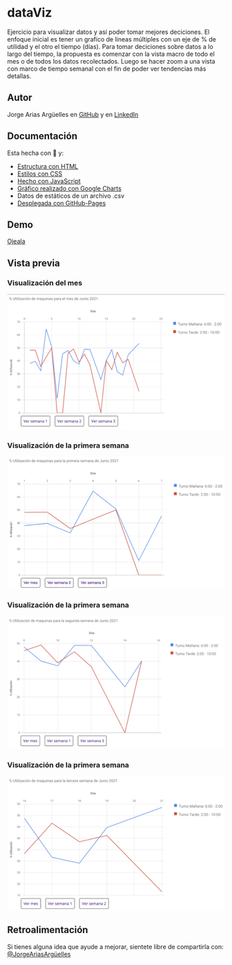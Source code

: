 # dataViz

Ejercicio para visualizar datos y así poder tomar mejores deciciones. 
El enfoque inicial es tener un grafico de lineas múltiples con un eje de % de utilidad y el otro el tiempo (días).
Para tomar deciciones sobre datos a lo largo del tiempo, la propuesta es comenzar con la vista macro de todo el mes o de todos los datos recolectados.
Luego se hacer zoom a una vista con marco de tiempo semanal con el fin de poder ver tendencias más detallas.

## Autor

Jorge Arias Argüelles en [GitHub](https://github.com/jorgearguellles) y en
[LinkedIn](https://www.linkedin.com/in/jorgeariasarguelles/)

  
## Documentación

Esta hecha con :green_heart: y:

* [Estructura con HTML](https://developer.mozilla.org/es/docs/Web/HTML)
* [Estilos con CSS](https://developer.mozilla.org/es/docs/Web/CSS)
* [Hecho con JavaScript](https://developer.mozilla.org/es/docs/Web/JavaScript)
* [Gráfico realizado con Google Charts](https://developers.google.com/chart)
* Datos de estáticos de un archivo .csv 
* [Desplegada con GitHub-Pages](https://pages.github.com)

  
## Demo

[Ojeala](https://jorgearguellles.github.io/dataChart/)

  
## Vista previa

### Visualización del mes

![App Screenshot](https://github.com/jorgearguellles/dataViz/blob/main/img/month.png)

### Visualización de la primera semana

![App Screenshot](https://github.com/jorgearguellles/dataViz/blob/main/img/weekOne.png)

### Visualización de la primera semana

![App Screenshot](https://github.com/jorgearguellles/dataViz/blob/main/img/weekTwo.png)

### Visualización de la primera semana

![App Screenshot](https://github.com/jorgearguellles/dataViz/blob/main/img/weekThree.png)

 
 ## Retroalimentación

Si tienes alguna idea que ayude a mejorar, sientete libre de compartirla con: [@JorgeAriasArgüelles](https://www.linkedin.com/in/jorgeariasarguelles/)
